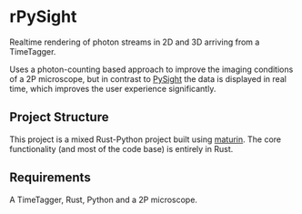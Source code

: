 # rPySight

Realtime rendering of photon streams in 2D and 3D arriving from a TimeTagger.

Uses a photon-counting based approach to improve the imaging conditions of a 2P microscope, but in contrast to [PySight](https://github.com/PBLab/python-pysight) the data is displayed in real time, which improves the user experience significantly.

## Project Structure

This project is a mixed Rust-Python project built using [maturin](https://github.com/PyO3/maturin). The core functionality (and most of the code base) is entirely in Rust.

## Requirements

A TimeTagger, Rust, Python and a 2P microscope.
